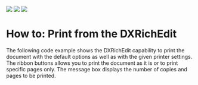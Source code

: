 <!-- default badges list -->
![](https://img.shields.io/endpoint?url=https://codecentral.devexpress.com/api/v1/VersionRange/134576736/18.1.3%2B)
[![](https://img.shields.io/badge/Open_in_DevExpress_Support_Center-FF7200?style=flat-square&logo=DevExpress&logoColor=white)](https://supportcenter.devexpress.com/ticket/details/T591103)
[![](https://img.shields.io/badge/📖_How_to_use_DevExpress_Examples-e9f6fc?style=flat-square)](https://docs.devexpress.com/GeneralInformation/403183)
<!-- default badges end -->
# How to: Print from the DXRichEdit


The following code example shows the DXRichEdit capability to print the document with the default options as well as with the given printer settings. <br>The ribbon buttons allows you to print the document as it is or to print specific pages only. The message box displays the number of copies and pages to be printed.

<br/>


